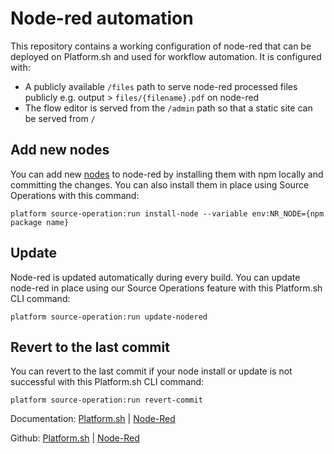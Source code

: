 # Node-red automation

This repository contains a working configuration of node-red that can be deployed on Platform.sh and used for workflow automation. It is configured with:
- A publicly available `/files` path to serve node-red processed files publicly e.g. output > `files/{filename}.pdf` on node-red
- The flow editor is served from the `/admin` path so that a static site can be served from `/`

## Add new nodes

You can add new [nodes](https://flows.nodered.org/search?type=node) to node-red by installing them with npm locally and committing the changes. You can also install them in place using Source Operations with this command:

`platform source-operation:run install-node --variable env:NR_NODE={npm package name}`

## Update

Node-red is updated automatically during every build. You can update node-red in place using our Source Operations feature with this Platform.sh CLI command:

`platform source-operation:run update-nodered`

## Revert to the last commit

You can revert to the last commit if your node install or update is not successful with this Platform.sh CLI command:

`platform source-operation:run revert-commit`

Documentation: [Platform.sh](https://docs.platform.sh/) | [Node-Red](https://nodered.org/docs/)

Github: [Platform.sh](https://github.com/platformsh/) | [Node-Red](https://github.com/node-red/)

